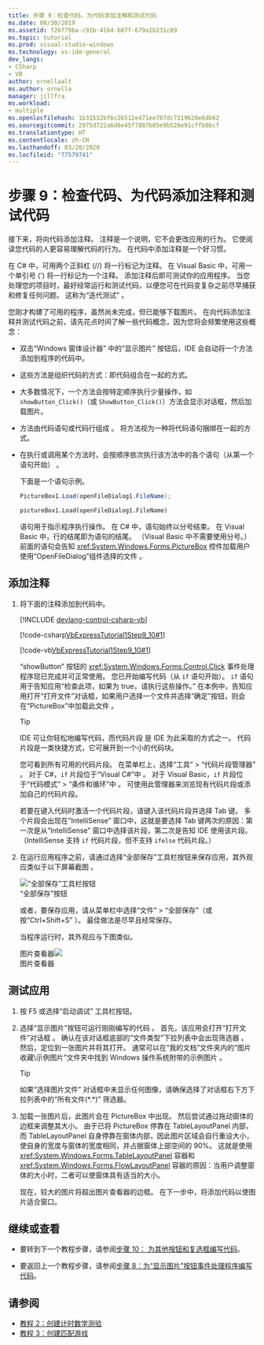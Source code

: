 ```yaml
---
title: 步骤 9：检查代码、为代码添加注释和测试代码
ms.date: 08/30/2019
ms.assetid: f26f79ba-c91b-4164-b87f-679a1b231c09
ms.topic: tutorial
ms.prod: visual-studio-windows
ms.technology: vs-ide-general
dev_langs:
- CSharp
- VB
author: ornellaalt
ms.author: ornella
manager: jillfra
ms.workload:
- multiple
ms.openlocfilehash: 1b31532bf6c26512e471ee787dc7219620e6db62
ms.sourcegitcommit: 2975d722a6d6e45f7887b05e9b526e91cffb0bcf
ms.translationtype: HT
ms.contentlocale: zh-CN
ms.lasthandoff: 03/20/2020
ms.locfileid: "77579741"
---
```

# <a name="step-9-review-comment-and-test-your-code"></a>步骤 9：检查代码、为代码添加注释和测试代码

接下来，将向代码添加注释。 注释是一个说明，它不会更改应用的行为。 它使阅读您代码的人更容易理解代码的行为。 在代码中添加注释是一个好习惯。

在 C# 中，可用两个正斜杠 (//) 将一行标记为注释。 在 Visual Basic 中，可用一个单引号 (') 将一行标记为一个注释。 添加注释后即可测试你的应用程序。 当您处理您的项目时，最好经常运行和测试代码，以便您可在代码变复杂之前尽早捕获和修复任何问题。 这称为“迭代测试”  。

您刚才构建了可用的程序，虽然尚未完成，但已能够下载图片。 在向代码添加注释并测试代码之前，请先花点时间了解一些代码概念，因为您将会频繁使用这些概念：

- 双击“Windows 窗体设计器”  中的“显示图片”  按钮后，IDE 会自动将一个方法  添加到程序的代码中。

- 这些方法是组织代码的方式：即代码组合在一起的方式。

- 大多数情况下，一个方法会按特定顺序执行少量操作，如 `showButton_Click()`（或 `ShowButton_Click()`）方法会显示对话框，然后加载图片。

- 方法由代码语句或代码行组成  。 将方法视为一种将代码语句捆绑在一起的方式。

- 在执行或调用某个方法时，会按顺序依次执行该方法中的各个语句（从第一个语句开始）  。

   下面是一个语句示例。

  ```csharp
  PictureBox1.Load(openFileDialog1.FileName);
  ```

  ```vb
  pictureBox1.Load(openFileDialog1.FileName)
  ```

   语句用于指示程序执行操作。 在 C# 中，语句始终以分号结束。 在 Visual Basic 中，行的结尾即为语句的结尾。 （Visual Basic 中不需要使用分号。）前面的语句会告知 <xref:System.Windows.Forms.PictureBox> 控件加载用户使用“OpenFileDialog”组件选择的文件  。

## <a name="to-add-comments"></a>添加注释

1. 将下面的注释添加到代码中。

     [!INCLUDE [devlang-control-csharp-vb](./includes/devlang-control-csharp-vb.md)]

     [!code-csharp[VbExpressTutorial1Step9_10#1](../ide/codesnippet/CSharp/step-9-review-comment-and-test-your-code_1.cs)]

     [!code-vb[VbExpressTutorial1Step9_10#1](../ide/codesnippet/VisualBasic/step-9-review-comment-and-test-your-code_1.vb)]

    “showButton”  按钮的 <xref:System.Windows.Forms.Control.Click> 事件处理程序现已完成并可正常使用。 您已开始编写代码（从 `if` 语句开始）。 `if` 语句用于告知应用“检查此项，如果为 true，请执行这些操作。” 在本例中，告知应用打开“打开文件”对话框，如果用户选择一个文件并选择“确定”按钮，则会在“PictureBox”中加载此文件    。

    > [!TIP]
    > IDE 可让你轻松地编写代码，而代码片段  是 IDE 为此采取的方式之一。 代码片段是一类快捷方式，它可展开到一个小的代码块。
    >
    >  您可看到所有可用的代码片段。 在菜单栏上，选择“工具”   > “代码片段管理器”  。 对于 C#，`if` 片段位于“Visual C#”中  。 对于 Visual Basic，`if` 片段位于“代码模式”   > “条件和循环”中  。 可使用此管理器来浏览现有代码片段或添加自己的代码片段。
    >
    >  若要在键入代码时激活一个代码片段，请键入该代码片段并选择 Tab  键。 多个片段会出现在“IntelliSense”  窗口中，这就是要选择 Tab  键两次的原因：第一次是从“IntelliSense”  窗口中选择该片段，第二次是告知 IDE 使用该片段。 （IntelliSense 支持 `if` 代码片段，但不支持 `ifelse` 代码片段。）

1. 在运行应用程序之前，请通过选择“全部保存”工具栏按钮来保存应用，其外观应类似于以下屏幕截图  。

     ![“全部保存”工具栏按钮](../ide/media/express_iconsaveall.png)<br>
“全部保存”按钮 

     或者，要保存应用，请从菜单栏中选择“文件” > “全部保存”（或按“Ctrl+Shift+S”      ）。 最佳做法是尽早且经常保存。

     当程序运行时，其外观应与下图类似。

     图片查看器![](../ide/media/express_pictureviewerdonerun.png)<br>图片查看器

## <a name="to-test-your-app"></a>测试应用

1. 按 F5  或选择“启动调试”  工具栏按钮。

1. 选择“显示图片”按钮可运行刚刚编写的代码  。 首先，该应用会打开“打开文件”对话框  。 确认在该对话框底部的“文件类型”下拉列表中会出现筛选器  。 然后，定位到一张图片并将其打开。 通常可以在“我的文档”文件夹内的“图片收藏\示例图片”文件夹中找到 Windows 操作系统附带的示例图片   。

    > [!TIP]
    > 如果“选择图片文件”  对话框中未显示任何图像，请确保选择了对话框右下方下拉列表中的“所有文件(*.\*)”  筛选器。

1. 加载一张图片后，此图片会在 PictureBox 中出现。 然后尝试通过拖动窗体的边框来调整其大小。 由于已将 PictureBox 停靠在 TableLayoutPanel 内部，而 TableLayoutPanel 自身停靠在窗体内部，因此图片区域会自行重设大小，使自身的宽度与窗体的宽度相同，并占据窗体上部空间的 90%。 这就是使用 <xref:System.Windows.Forms.TableLayoutPanel> 容器和 <xref:System.Windows.Forms.FlowLayoutPanel> 容器的原因：当用户调整窗体的大小时，二者可以使窗体具有适当的大小。

     现在，较大的图片将超出图片查看器的边框。 在下一步中，将添加代码以使图片适合窗口。

## <a name="to-continue-or-review"></a>继续或查看

- 要转到下一个教程步骤，请参阅[步骤 10：  为其他按钮和复选框编写代码](../ide/step-10-write-code-for-additional-buttons-and-a-check-box.md)。

- 要返回上一个教程步骤，请参阅[步骤 8：为“显示图片”按钮事件处理程序编写代码](../ide/step-8-write-code-for-the-show-a-picture-button-event-handler.md)。

## <a name="see-also"></a>请参阅

* [教程 2：创建计时数学测验](tutorial-2-create-a-timed-math-quiz.md)
* [教程 3：创建匹配游戏](tutorial-3-create-a-matching-game.md)

